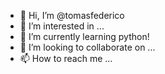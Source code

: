 - 👋 Hi, I’m @tomasfederico
- 👀 I’m interested in ...
- 🌱 I’m currently learning python!
- 💞️ I’m looking to collaborate on ...
- 📫 How to reach me ...

<!---
tomasfederico/tomasfederico is a ✨ special ✨ repository because its `README.md` (this file) appears on your GitHub profile.
You can click the Preview link to take a look at your changes.
--->
